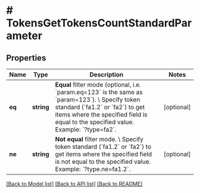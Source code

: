 # # TokensGetTokensCountStandardParameter

## Properties

Name | Type | Description | Notes
------------ | ------------- | ------------- | -------------
**eq** | **string** | **Equal** filter mode (optional, i.e. &#x60;param.eq&#x3D;123&#x60; is the same as &#x60;param&#x3D;123&#x60;). \\ Specify token standard (&#x60;fa1.2&#x60; or &#x60;fa2&#x60;) to get items where the specified field is equal to the specified value.  Example: &#x60;?type&#x3D;fa2&#x60;. | [optional]
**ne** | **string** | **Not equal** filter mode. \\ Specify token standard (&#x60;fa1.2&#x60; or &#x60;fa2&#x60;) to get items where the specified field is not equal to the specified value.  Example: &#x60;?type.ne&#x3D;fa1.2&#x60;. | [optional]

[[Back to Model list]](../../README.md#models) [[Back to API list]](../../README.md#endpoints) [[Back to README]](../../README.md)
